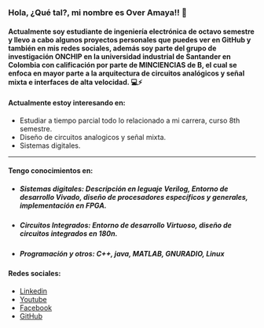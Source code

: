### Hola, ¿Qué tal?, mi nombre es Over Amaya!! 👋
#### Actualmente soy estudiante de ingeniería electrónica de octavo semestre y llevo a cabo algunos proyectos personales que puedes ver en GitHub y también en mis redes sociales, además soy parte del grupo de investigación ONCHIP en la universidad industrial de Santander en Colombia con calificación por parte de MINCIENCIAS de B, el cual se enfoca en mayor parte a la arquitectura de circuitos analógicos y señal mixta e interfaces de alta velocidad. 💻⚡

#### Actualmente estoy interesando en:

- Estudiar a tiempo parcial todo lo relacionado a mi carrera, curso 8th semestre.
- Diseño de circuitos analogicos y señal mixta.
- Sistemas digitales.
____

#### Tengo conocimientos en:

- ##### Sistemas digitales: Descripción en leguaje Verilog, Entorno de desarrollo Vivado, diseño de procesadores específicos y generales, implementación en FPGA.

- ##### Circuitos Integrados: Entorno de desarrollo Virtuoso, diseño de circuitos integrados en 180n.

- ##### Programación y otros: C++, java, MATLAB, GNURADIO, Linux


#### Redes sociales:

- [Linkedin](https://www.linkedin.com/in/overjamaya)
- [Youtube](https://www.youtube.com/@overjamaya)
- [Facebook](https://www.facebook.com/overjamaya) 
- [GitHub](https://www.github.com/overjamaya)

